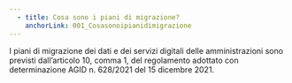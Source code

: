 ```yaml
---
  - title: Cosa sono i piani di migrazione?
    anchorLink: 001_Cosasonoipianidimigrazione
---
```


I piani di migrazione dei dati e dei servizi digitali delle amministrazioni sono previsti dall’articolo 10, comma 1, del regolamento adottato con determinazione AGID n. 628/2021 del 15 dicembre 2021.